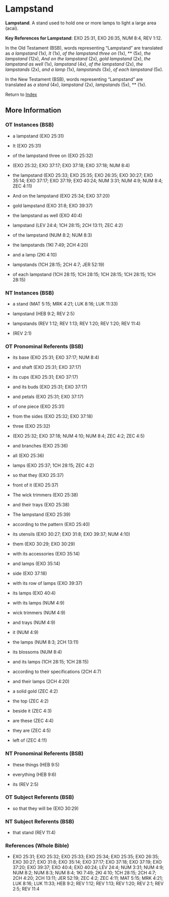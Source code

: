 # Lampstand
**Lampstand**. 
A stand used to hold one or more lamps to light a large area (acai). 


**Key References for Lampstand**: 
EXO 25:31, EXO 26:35, NUM 8:4, REV 1:12. 


In the Old Testament (BSB), words representing “Lampstand” are translated as 
*a lampstand* (1x), *It* (1x), *of the lampstand three on* (1x), ** (5x), *the lampstand* (12x), *And on the lampstand* (2x), *gold lampstand* (2x), *the lampstand as well* (1x), *lampstand* (4x), *of the lampstand* (2x), *the lampstands* (2x), *and a lamp* (1x), *lampstands* (3x), *of each lampstand* (5x). 


In the New Testament (BSB), words representing “Lampstand” are translated as 
*a stand* (4x), *lampstand* (2x), *lampstands* (5x), ** (1x). 


Return to [Index](00-Index.md)

## More Information

### OT Instances (BSB)

* a lampstand (EXO 25:31)

* It (EXO 25:31)

* of the lampstand three on (EXO 25:32)

*  (EXO 25:32; EXO 37:17; EXO 37:18; EXO 37:18; NUM 8:4)

* the lampstand (EXO 25:33; EXO 25:35; EXO 26:35; EXO 30:27; EXO 35:14; EXO 37:17; EXO 37:19; EXO 40:24; NUM 3:31; NUM 4:9; NUM 8:4; ZEC 4:11)

* And on the lampstand (EXO 25:34; EXO 37:20)

* gold lampstand (EXO 31:8; EXO 39:37)

* the lampstand as well (EXO 40:4)

* lampstand (LEV 24:4; 1CH 28:15; 2CH 13:11; ZEC 4:2)

* of the lampstand (NUM 8:2; NUM 8:3)

* the lampstands (1KI 7:49; 2CH 4:20)

* and a lamp (2KI 4:10)

* lampstands (1CH 28:15; 2CH 4:7; JER 52:19)

* of each lampstand (1CH 28:15; 1CH 28:15; 1CH 28:15; 1CH 28:15; 1CH 28:15)



### NT Instances (BSB)

* a stand (MAT 5:15; MRK 4:21; LUK 8:16; LUK 11:33)

* lampstand (HEB 9:2; REV 2:5)

* lampstands (REV 1:12; REV 1:13; REV 1:20; REV 1:20; REV 11:4)

*  (REV 2:1)



### OT Pronominal Referents (BSB)

* its base (EXO 25:31; EXO 37:17; NUM 8:4)

* and shaft (EXO 25:31; EXO 37:17)

* its cups (EXO 25:31; EXO 37:17)

* and its buds (EXO 25:31; EXO 37:17)

* and petals (EXO 25:31; EXO 37:17)

* of one piece (EXO 25:31)

* from the sides (EXO 25:32; EXO 37:18)

* three (EXO 25:32)

*  (EXO 25:32; EXO 37:18; NUM 4:10; NUM 8:4; ZEC 4:2; ZEC 4:5)

* and branches (EXO 25:36)

* all (EXO 25:36)

* lamps (EXO 25:37; 1CH 28:15; ZEC 4:2)

* so that they (EXO 25:37)

* front of it (EXO 25:37)

* The wick trimmers (EXO 25:38)

* and their trays (EXO 25:38)

* The lampstand (EXO 25:39)

* according to the pattern (EXO 25:40)

* its utensils (EXO 30:27; EXO 31:8; EXO 39:37; NUM 4:10)

* them (EXO 30:29; EXO 30:29)

* with its accessories (EXO 35:14)

* and lamps (EXO 35:14)

* side (EXO 37:18)

* with its row of lamps (EXO 39:37)

* its lamps (EXO 40:4)

* with its lamps (NUM 4:9)

* wick trimmers (NUM 4:9)

* and trays (NUM 4:9)

* it (NUM 4:9)

* the lamps (NUM 8:3; 2CH 13:11)

* its blossoms (NUM 8:4)

* and its lamps (1CH 28:15; 1CH 28:15)

* according to their specifications (2CH 4:7)

* and their lamps (2CH 4:20)

* a solid gold (ZEC 4:2)

* the top (ZEC 4:2)

* beside it (ZEC 4:3)

* are these (ZEC 4:4)

* they are (ZEC 4:5)

* left of (ZEC 4:11)



### NT Pronominal Referents (BSB)

* these things (HEB 9:5)

* everything (HEB 9:6)

* its (REV 2:5)



### OT Subject Referents (BSB)

* so that they will be (EXO 30:29)



### NT Subject Referents (BSB)

* that stand (REV 11:4)



### References (Whole Bible)

* EXO 25:31; EXO 25:32; EXO 25:33; EXO 25:34; EXO 25:35; EXO 26:35; EXO 30:27; EXO 31:8; EXO 35:14; EXO 37:17; EXO 37:18; EXO 37:19; EXO 37:20; EXO 39:37; EXO 40:4; EXO 40:24; LEV 24:4; NUM 3:31; NUM 4:9; NUM 8:2; NUM 8:3; NUM 8:4; 1KI 7:49; 2KI 4:10; 1CH 28:15; 2CH 4:7; 2CH 4:20; 2CH 13:11; JER 52:19; ZEC 4:2; ZEC 4:11; MAT 5:15; MRK 4:21; LUK 8:16; LUK 11:33; HEB 9:2; REV 1:12; REV 1:13; REV 1:20; REV 2:1; REV 2:5; REV 11:4



